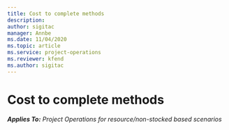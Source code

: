 ```yaml
---
title: Cost to complete methods
description: 
author: sigitac
manager: Annbe
ms.date: 11/04/2020
ms.topic: article
ms.service: project-operations
ms.reviewer: kfend 
ms.author: sigitac
---
```


# Cost to complete methods

_**Applies To:** Project Operations for resource/non-stocked based scenarios_
